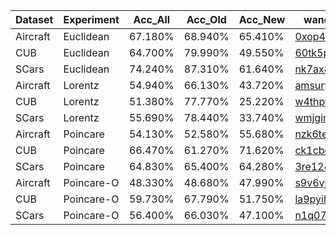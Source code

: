 
| Dataset  | Experiment | Acc_All | Acc_Old | Acc_New | wandb                                                                  |
| -------- | ---------- | ------- | ------- | ------- | ---------------------------------------------------------------------- |
| Aircraft | Euclidean  | 67.180% | 68.940% | 65.410% | [0xop4f8w](https://wandb.ai/mohamaddalal/Hyperbolic_GCD/runs/0xop4f8w) |
| CUB      | Euclidean  | 64.700% | 79.990% | 49.550% | [60tk5pbv](https://wandb.ai/mohamaddalal/Hyperbolic_GCD/runs/60tk5pbv) |
| SCars    | Euclidean  | 74.240% | 87.310% | 61.640% | [nk7ax8n3](https://wandb.ai/mohamaddalal/Hyperbolic_GCD/runs/nk7ax8n3) |
| Aircraft | Lorentz    | 54.940% | 66.130% | 43.720% | [amsuryec](https://wandb.ai/mohamaddalal/Hyperbolic_GCD/runs/amsuryec) |
| CUB      | Lorentz    | 51.380% | 77.770% | 25.220% | [w4thpt2d](https://wandb.ai/mohamaddalal/Hyperbolic_GCD/runs/w4thpt2d) |
| SCars    | Lorentz    | 55.690% | 78.440% | 33.740% | [wmjgim1g](https://wandb.ai/mohamaddalal/Hyperbolic_GCD/runs/wmjgim1g) |
| Aircraft | Poincare   | 54.130% | 52.580% | 55.680% | [nzk6tery](https://wandb.ai/mohamaddalal/Hyperbolic_GCD/runs/nzk6tery) |
| CUB      | Poincare   | 66.470% | 61.270% | 71.620% | [ck1cbqre](https://wandb.ai/mohamaddalal/Hyperbolic_GCD/runs/ck1cbqre) |
| SCars    | Poincare   | 64.830% | 65.400% | 64.280% | [3re124nz](https://wandb.ai/mohamaddalal/Hyperbolic_GCD/runs/3re124nz) |
| Aircraft | Poincare-O | 48.330% | 48.680% | 47.990% | [s9v6vj6f](https://wandb.ai/mohamaddalal/Hyperbolic_GCD/runs/s9v6vj6f) |
| CUB      | Poincare-O | 59.730% | 67.790% | 51.750% | [la9pyihh](https://wandb.ai/mohamaddalal/Hyperbolic_GCD/runs/la9pyihh) |
| SCars    | Poincare-O | 56.400% | 66.030% | 47.100% | [n1q070y9](https://wandb.ai/mohamaddalal/Hyperbolic_GCD/runs/n1q070y9) |